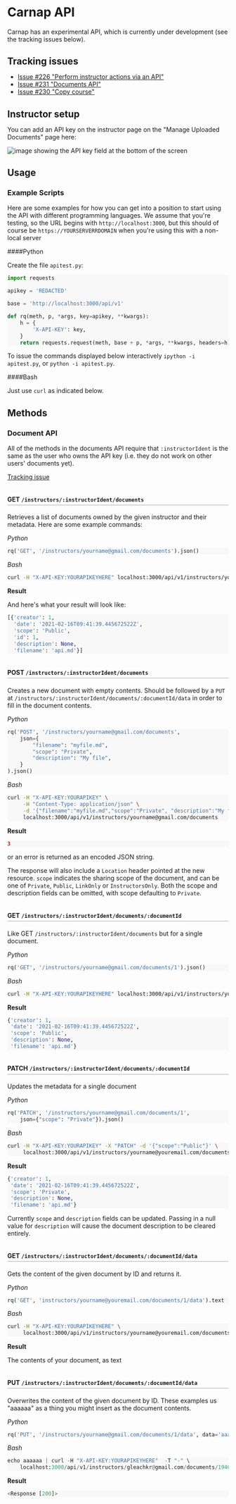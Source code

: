 <style>
h4 {
    padding-top: 1em;
    padding-bottom: .3em;
    border-bottom: 1.5px solid #aaa;
}

h2 {
    margin-bottom: .5em;
}

pre.sourceCode {
    background-color: #f8f8f8;
}

article img {
    max-width: 100%;
}
</style>

# Carnap API

Carnap has an experimental API, which is currently under development (see the
tracking issues below).

## Tracking issues

* [Issue #226 "Perform instructor actions via an API"](https://github.com/Carnap/Carnap/issues/226)
* [Issue #231 "Documents API"](https://github.com/Carnap/Carnap/issues/231)
* [Issue #230 "Copy course"](https://github.com/Carnap/Carnap/issues/230)

## Instructor setup

You can add an API key on the instructor page on the "Manage Uploaded
Documents" page here:

![image showing the API key field at the bottom of the screen](images/apikey.png)

## Usage

### Example Scripts

Here are some examples for how you can get into a position to start using the
API with different programming languages. We assume that you're testing, so the
URL begins with `http://localhost:3000`, but this should of course be
`https://YOURSERVERRDOMAIN` when you're using this with a non-local server

####Python

Create the file `apitest.py`:

```python
import requests

apikey = 'REDACTED'

base = 'http://localhost:3000/api/v1'

def rq(meth, p, *args, key=apikey, **kwargs):
    h = {
        'X-API-KEY': key,
    }
    return requests.request(meth, base + p, *args, **kwargs, headers=h)
```

To issue the commands displayed below interactively `ipython -i apitest.py`, or
`python -i apitest.py`.

####Bash

Just use `curl` as indicated below.

## Methods

### Document API

All of the methods in the documents API require that `:instructorIdent` is
the same as the user who owns the API key (i.e. they do not work on other
users' documents yet).

[Tracking issue](https://github.com/Carnap/Carnap/issues/231)

#### GET `/instructors/:instructorIdent/documents`

Retrieves a list of documents owned by the given instructor and their metadata.
Here are some example commands:

*Python*

```python
rq('GET', '/instructors/yourname@gmail.com/documents').json()
```

*Bash*

```bash
curl -H "X-API-KEY:YOURAPIKEYHERE" localhost:3000/api/v1/instructors/yourname@youremail.com/documents
```

**Result**

And here's what your result will look like:

```python
[{'creator': 1,
  'date': '2021-02-16T09:41:39.445672522Z',
  'scope': 'Public',
  'id': 1,
  'description': None,
  'filename': 'api.md'}]
```

#### POST `/instructors/:instructorIdent/documents`

Creates a new document with empty contents. Should be followed by a `PUT` at
`/instructors/:instructorIdent/documents/:documentId/data` in order to fill in
the document contents.

*Python*

```python
rq('POST', '/instructors/yourname@gmail.com/documents',
    json={
        "filename": "myfile.md",
        "scope": "Private",
        "description": "My file",
    }
).json()
```

*Bash*

```bash
curl -H "X-API-KEY:YOURAPIKEY" \
     -H "Content-Type: application/json" \
     -d '{"filename":"myfile.md","scope":"Private", "description":"My file"}' \
     localhost:3000/api/v1/instructors/yourname@gmail.com/documents
```

**Result**

```json
3
```

or an error is returned as an encoded JSON string.

The response will also include a `Location` header pointed at the new resource.
`scope` indicates the sharing scope of the document, and can be one of
`Private`, `Public`, `LinkOnly` or `InstructorsOnly`. Both the scope and
description fields can be omitted, with scope defaulting to `Private`.

#### GET `/instructors/:instructorIdent/documents/:documentId`

Like GET `/instructors/:instructorIdent/documents` but for a single document.


*Python*

```python
rq('GET', '/instructors/yourname@gmail.com/documents/1').json()
```

*Bash*

```bash 
curl -H "X-API-KEY:YOURAPIKEYHERE" localhost:3000/api/v1/instructors/yourname@youremail.com/documents/1
```

**Result**

```python
{'creator': 1,
 'date': '2021-02-16T09:41:39.445672522Z',
 'scope': 'Public',
 'description': None,
 'filename': 'api.md'}
```

#### PATCH `/instructors/:instructorIdent/documents/:documentId`

Updates the metadata for a single document

*Python*

```python
rq('PATCH', '/instructors/yourname@gmail.com/documents/1',
    json={"scope": "Private"}).json()
```

*Bash*

```bash 
curl -H "X-API-KEY:YOURAPIKEY" -X "PATCH" -d '{"scope":"Public"}' \
     localhost:3000/api/v1/instructors/yourname@youremail.com/documents/1
```

**Result**
```python
{'creator': 1,
 'date': '2021-02-16T09:41:39.445672522Z',
 'scope': 'Private',
 'description': None,
 'filename': 'api.md'}
```

Currently `scope` and `description` fields can be updated. Passing in a null
value for `description` will cause the document description to be cleared
entirely.

#### GET `/instructors/:instructorIdent/documents/:documentId/data`

Gets the content of the given document by ID and returns it.

*Python*

```python
rq('GET', 'instructors/yourname@youremail.com/documents/1/data').text
```

*Bash*

```bash 
curl -H "X-API-KEY:YOURAPIKEYHERE" \
     localhost:3000/api/v1/instructors/yourname@youremail.com/documents/1/data
```

**Result**

The contents of your document, as text

#### PUT `/instructors/:instructorIdent/documents/:documentId/data`

Overwrites the content of the given document by ID. These examples us "aaaaaa"
as a thing you might insert as the document contents.

*Python*

```python
rq('PUT', '/instructors/yourname@gmail.com/documents/1/data', data='aaaaaa')
```

*Bash*

```python
echo aaaaaa | curl -H "X-API-KEY:YOURAPIKEYHERE"  -T "-" \
    localhost:3000/api/v1/instructors/gleachkr@gmail.com/documents/1940/data
```

**Result**

```python
<Response [200]>
```
